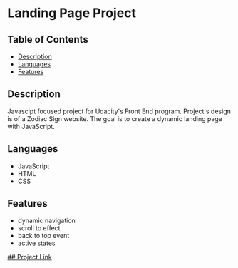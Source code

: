 # Landing Page Project

## Table of Contents

* [Description](#Description)
* [Languages](#Languages)
* [Features](#Features)

## Description

Javascipt focused project for Udacity's Front End program. Project's design is of a Zodiac Sign website. The goal is to create a dynamic landing page with JavaScript.

## Languages

* JavaScript
* HTML
* CSS

## Features

* dynamic navigation
* scroll to effect
* back to top event
* active states

[## Project Link](https://emmablair.github.io/zodiac-landingPage/)
